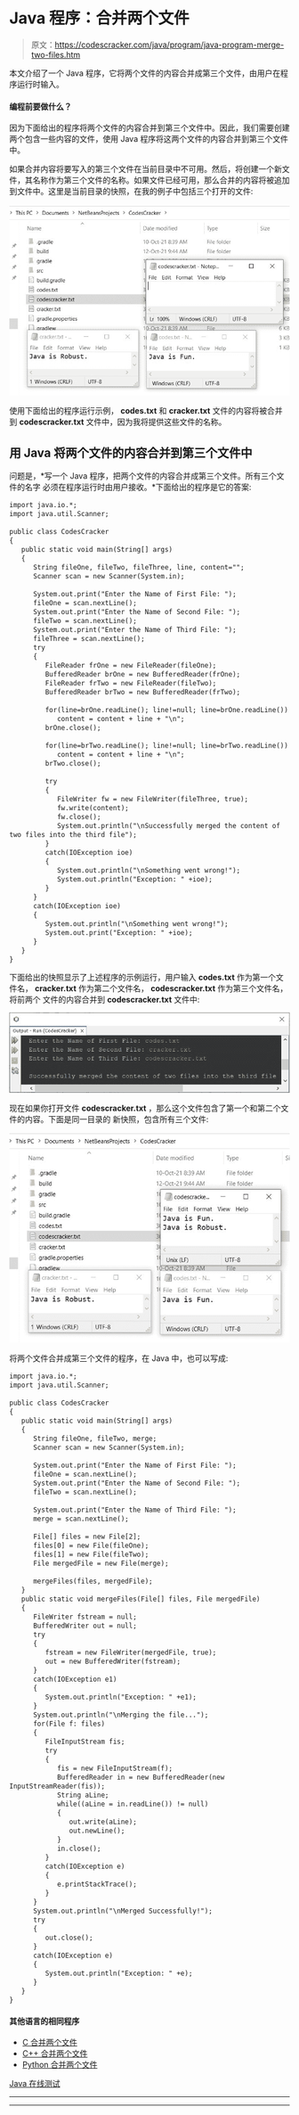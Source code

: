 # Java 程序：合并两个文件

> 原文：<https://codescracker.com/java/program/java-program-merge-two-files.htm>

本文介绍了一个 Java 程序，它将两个文件的内容合并成第三个文件，由用户在程序运行时输入。

#### 编程前要做什么？

因为下面给出的程序将两个文件的内容合并到第三个文件中。因此，我们需要创建两个包含一些内容的文件，使用 Java 程序将这两个文件的内容合并到第三个文件中。

如果合并内容将要写入的第三个文件在当前目录中不可用。然后，将创建一个新文件，其名称作为第三个文件的名称。如果文件已经可用，那么合并的内容将被追加到文件中。这里是当前目录的快照，在我的例子中包括三个打开的文件:

![java program merge two files](img/4b74385335c753b5339cd1ea77e5f16f.png)

使用下面给出的程序运行示例， **codes.txt** 和 **cracker.txt** 文件的内容将被合并 到 **codescracker.txt** 文件中，因为我将提供这些文件的名称。

## 用 Java 将两个文件的内容合并到第三个文件中

问题是，*写一个 Java 程序，把两个文件的内容合并成第三个文件。所有三个文件的名字 必须在程序运行时由用户接收。*下面给出的程序是它的答案:

```
import java.io.*;
import java.util.Scanner;

public class CodesCracker
{
   public static void main(String[] args)
   {
      String fileOne, fileTwo, fileThree, line, content="";
      Scanner scan = new Scanner(System.in);

      System.out.print("Enter the Name of First File: ");
      fileOne = scan.nextLine();
      System.out.print("Enter the Name of Second File: ");
      fileTwo = scan.nextLine();
      System.out.print("Enter the Name of Third File: ");
      fileThree = scan.nextLine();
      try
      {
         FileReader frOne = new FileReader(fileOne);
         BufferedReader brOne = new BufferedReader(frOne);
         FileReader frTwo = new FileReader(fileTwo);
         BufferedReader brTwo = new BufferedReader(frTwo);

         for(line=brOne.readLine(); line!=null; line=brOne.readLine())
            content = content + line + "\n";
         brOne.close();

         for(line=brTwo.readLine(); line!=null; line=brTwo.readLine())
            content = content + line + "\n";
         brTwo.close();

         try
         {
            FileWriter fw = new FileWriter(fileThree, true);
            fw.write(content);
            fw.close();
            System.out.println("\nSuccessfully merged the content of two files into the third file");
         }
         catch(IOException ioe)
         {
            System.out.println("\nSomething went wrong!");
            System.out.println("Exception: " +ioe);
         }
      }
      catch(IOException ioe)
      {
         System.out.println("\nSomething went wrong!");
         System.out.print("Exception: " +ioe);
      }
   }
}
```

下面给出的快照显示了上述程序的示例运行，用户输入 **codes.txt** 作为第一个文件名， **cracker.txt** 作为第二个文件名， **codescracker.txt** 作为第三个文件名，将前两个 文件的内容合并到 **codescracker.txt** 文件中:

![merge two files in java](img/051b24fa28509e3a21e0d595a4177dac.png)

现在如果你打开文件 **codescracker.txt** ，那么这个文件包含了第一个和第二个文件的内容。下面是同一目录的 新快照，包含所有三个文件:

![merge two files java program](img/0e76349d105fbd35d5fd1ad98b098a01.png)

将两个文件合并成第三个文件的程序，在 Java 中，也可以写成:

```
import java.io.*;
import java.util.Scanner;

public class CodesCracker
{
   public static void main(String[] args)
   {
      String fileOne, fileTwo, merge;
      Scanner scan = new Scanner(System.in);

      System.out.print("Enter the Name of First File: ");
      fileOne = scan.nextLine();
      System.out.print("Enter the Name of Second File: ");
      fileTwo = scan.nextLine();

      System.out.print("Enter the Name of Third File: ");
      merge = scan.nextLine();

      File[] files = new File[2];
      files[0] = new File(fileOne);
      files[1] = new File(fileTwo);
      File mergedFile = new File(merge);

      mergeFiles(files, mergedFile);
   }
   public static void mergeFiles(File[] files, File mergedFile)
   { 
      FileWriter fstream = null;
      BufferedWriter out = null;
      try
      {
         fstream = new FileWriter(mergedFile, true);
         out = new BufferedWriter(fstream);
      }
      catch(IOException e1)
      {
         System.out.println("Exception: " +e1);
      }
      System.out.println("\nMerging the file...");
      for(File f: files)
      {
         FileInputStream fis;
         try
         {
            fis = new FileInputStream(f);
            BufferedReader in = new BufferedReader(new InputStreamReader(fis));
            String aLine;
            while((aLine = in.readLine()) != null)
            {
               out.write(aLine);
               out.newLine();
            }
            in.close();
         }
         catch(IOException e)
         {
            e.printStackTrace();
         }
      }
      System.out.println("\nMerged Successfully!");
      try
      {
         out.close();
      }
      catch(IOException e)
      {
         System.out.println("Exception: " +e);
      }
   }
}
```

#### 其他语言的相同程序

*   [C 合并两个文件](/c/program/c-program-merge-two-files.htm)
*   [C++ 合并两个文件](/cpp/program/cpp-program-merge-two-files.htm)
*   [Python 合并两个文件](/python/program/python-program-merge-two-files.htm)

[Java 在线测试](/exam/showtest.php?subid=1)

* * *

* * *